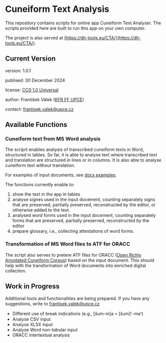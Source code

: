 # Cuneiform Text Analysis

This repository contains scripts for online app Cuneiform Text Analyser. The scripts provided here are built to run this app on your own computer.

The project is also served at [https://dh-tools.eu/CTA/](https://dh-tools.eu/CTA/).

## Current Version
version: 1.0.1

publised: 30 December 2024

license: [CC0 1.0 Universal](https://creativecommons.org/publicdomain/zero/1.0/)

author: František Válek ([KFR FF UPCE](https://kfr.upce.cz/en/frantisek-valek))

contact: [frantisek.valek@upce.cz](mailto:frantisek.valek@upce.cz)

## Available Functions
### Cuneiform text from MS Word analysis
The scriprt enables analysis of transcribed cuneiform texts in Word, structured in tables. So far, it is able to analyse text where transcribed text and translation are structured in lines or in columns. It is also able to analyse cuneiform text without translation.

For examples of input documents, see [docx examples](https://github.com/valekfrantisek/CuneiformTextAnalysis/tree/main/frontend/examples).

The functions currently enable to:
1) show the text in the app in tables
2) analyse signes used in the input docement, counting separately signs that are preserved, partially preserved, reconstructed by the editor, or otherwise added to the text.
3) analysed word forms used in the input docement, counting separately forms that are preserved, partially preserved, reconstructed by the editor
4) prepare glossary, i.e., collecting attestations of word forms.

### Transformation of MS Word files to ATF for ORACC
The script also serves to pretere ATF files for ORACC ([Open Richly Annotated Cuneiform Corpus](https://oracc.museum.upenn.edu/)) based on the input document. This should help with the transformation of Word documents into enriched digital collection.

## Work in Progress
Additional tools and functionalities are being prepared. If you have any suggestions, write to [frantisek.valek@upce.cz](mailto:frantisek.valek@upce.cz)

- Different use of break indications (e.g., [šum-m]a = [šum]⸢-ma⸣)
- Analyse CSV input
- Analyse XLSX input
- Analyse Word non-tabular input
- ORACC intertextual analysis
